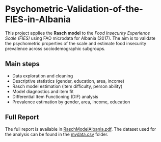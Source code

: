 # Psychometric-Validation-of-the-FIES-in-Albania
This project applies the **Rasch model** to the *Food Insecurity Experience Scale (FIES)* using FAO microdata for Albania (2017). The aim is to validate the psychometric properties of the scale and estimate food insecurity prevalence across sociodemographic subgroups.
## Main steps
- Data exploration and cleaning
- Descriptive statistics (gender, education, area, income)
- Rasch model estimation (item difficulty, person ability)
- Model diagnostics and item fit
- Differential Item Functioning (DIF) analysis
- Prevalence estimation by gender, area, income, education

## Full Report
The full report is available in [RaschModelAlbania.pdf](docs/RaschModelAlbania.pdf).
The dataset used for the analysis can be found in the [mydata.csv](docs/mydata.csv) folder.
